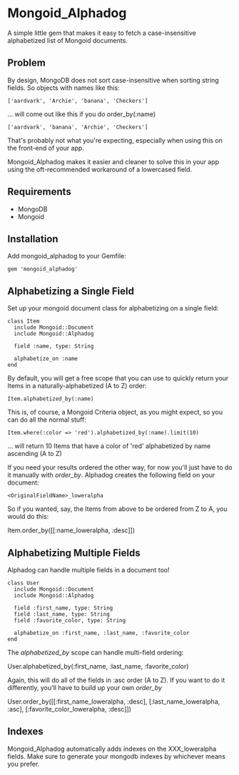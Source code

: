Mongoid_Alphadog
===================

A simple little gem that makes it easy to fetch a case-insensitive alphabetized list of Mongoid documents.

Problem
-------

By design, MongoDB does not sort case-insensitive when sorting string fields. So objects with names like this:

    ['aardvark', 'Archie', 'banana', 'Checkers']
    
... will come out like this if you do order_by(:name)

    ['aardvark', 'banana', 'Archie', 'Checkers']
    
That's probably not what you're expecting, especially when using this on the front-end of your app.

Mongoid_Alphadog makes it easier and cleaner to solve this in your app using the oft-recommended workaround of a lowercased field.

Requirements
------------

- MongoDB
- Mongoid

Installation
------------

Add mongoid_alphadog to your Gemfile:

    gem 'mongoid_alphadog'

Alphabetizing a Single Field
----------------------------

Set up your mongoid document class for alphabetizing on a single field:

    class Item
      include Mongoid::Document
      include Mongoid::Alphadog
      
      field :name, type: String

      alphabetize_on :name
    end

By default, you will get a free scope that you can use to quickly return your Items in a naturally-alphabetized (A to Z) order:

    Item.alphabetized_by(:name)
    
This is, of course, a Mongoid Criteria object, as you might expect, so you can do all the normal stuff:

    Item.where(:color => 'red').alphabetized_by(:name).limit(10)
    
... will return 10 Items that have a color of 'red' alphabetized by name ascending (A to Z)

If you need your results ordered the other way, for now you'll just have to do it manually with _order_by_. Alphadog creates the following field on your document:
    
    <OriginalFieldName>_loweralpha

So if you wanted, say, the Items from above to be ordered from Z to A, you would do this:

  Item.order_by([[:name_loweralpha, :desc]])
  
Alphabetizing Multiple Fields
----------------------------- 

Alphadog can handle multiple fields in a document too!

    class User
      include Mongoid::Document
      include Mongoid::Alphadog

      field :first_name, type: String
      field :last_name, type: String
      field :favorite_color, type: String

      alphabetize_on :first_name, :last_name, :favorite_color
    end
    
The _alphabetized_by_ scope can handle multi-field ordering:

  User.alphabetized_by(:first_name, :last_name, :favorite_color)

Again, this will do all of the fields in :asc order (A to Z). If you want to do it differently, you'll have to build up your own _order_by_
  
  User.order_by([[:first_name_loweralpha, :desc], [:last_name_loweralpha, :asc], [:favorite_color_loweralpha, :desc]])
  
Indexes
-------

Mongoid_Alphadog automatically adds indexes on the XXX_loweralpha fields. Make sure to generate your mongodb indexes by whichever means you prefer.
  
  